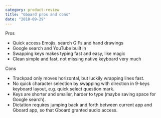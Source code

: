 ```yaml
---
category: product-review
title: "Gboard pros and cons"
date: "2018-09-29"
---
```


Pros

- Quick access Emojis, search GIFs and hand drawings
- Google search and YouTube built in
- Swapping keys makes typing fast and easy, like magic
- Clean simple and fast, not missing native keyboard very much

Cons

- Trackpad only moves horizontal, but luckily wrapping lines fast.
- No quick character selection by swapping with direction in 9-keys keyboard layout, e.g. quick select question mark.
- Keys are shorter and smaller, harder to type (maybe saving space for Google search).
- Dictation requires jumping back and forth between current app and Gboard app, so that Gboard granted audio access.
